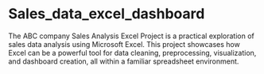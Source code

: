 # Sales_data_excel_dashboard
The ABC company  Sales Analysis Excel Project is a practical exploration of sales data analysis using Microsoft Excel. This project showcases how Excel can be a powerful tool for data cleaning, preprocessing, visualization, and dashboard creation, all within a familiar spreadsheet environment.
